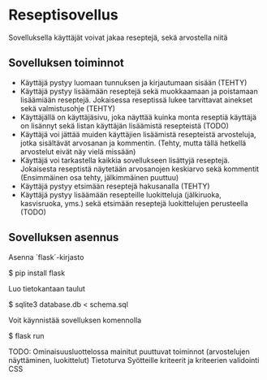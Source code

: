 # Reseptisovellus

Sovelluksella käyttäjät voivat jakaa reseptejä, sekä arvostella niitä
## Sovelluksen toiminnot
* Käyttäjä pystyy luomaan tunnuksen ja kirjautumaan sisään (TEHTY)
* Käyttäjä pystyy lisäämään reseptejä sekä muokkaamaan ja poistamaan lisäämiään reseptejä. Jokaisessa reseptissä lukee tarvittavat ainekset sekä valmistusohje (TEHTY)
* Käyttäjällä on käyttäjäsivu, joka näyttää kuinka monta reseptiä käyttäjä on lisännyt sekä listan käyttäjän lisäämistä resepteistä (TODO)
* Käyttäjä voi jättää muiden käyttäjien lisäämistä resepteistä arvosteluja, jotka sisältävät arvosanan ja kommentin. (Tehty, mutta tällä hetkellä arvostelut eivät näy vielä missään)
* Käyttäjä voi tarkastella kaikkia sovellukseen lisättyjä reseptejä. Jokaisesta reseptistä näytetään arvosanojen keskiarvo sekä kommentit (Ensimmäinen osa tehty, jälkimmäinen puuttuu)
* Käyttäjä pystyy etsimään reseptejä hakusanalla (TEHTY)
* Käyttäjä pystyy lisäämään resepteille luokitteluja (jälkiruoka, kasvisruoka, yms.) sekä etsimään reseptejä luokittelujen perusteella (TODO)
  
## Sovelluksen asennus

Asenna ´flask´-kirjasto

$ pip install flask

Luo tietokantaan taulut

$ sqlite3 database.db < schema.sql

Voit käynnistää sovelluksen komennolla

$ flask run

TODO:
Ominaisuusluottelossa mainitut puuttuvat toiminnot (arvostelujen näyttäminen, luokittelut)
Tietoturva
Syötteille kriteerit ja kriteerien validointi
CSS
